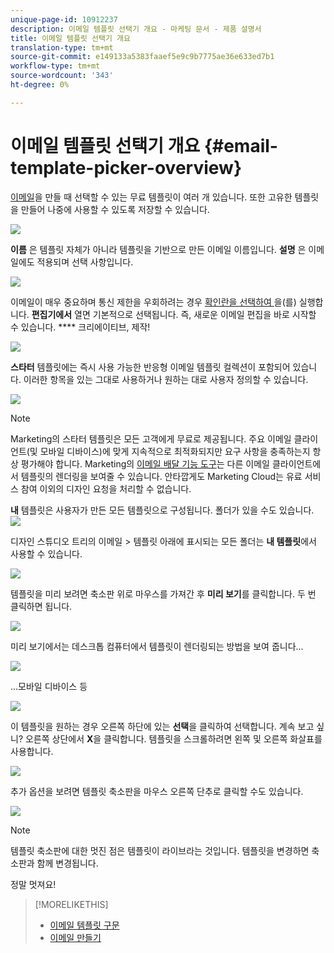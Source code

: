 ```yaml
---
unique-page-id: 10912237
description: 이메일 템플릿 선택기 개요 - 마케팅 문서 - 제품 설명서
title: 이메일 템플릿 선택기 개요
translation-type: tm+mt
source-git-commit: e149133a5383faaef5e9c9b7775ae36e633ed7b1
workflow-type: tm+mt
source-wordcount: '343'
ht-degree: 0%

---
```



# 이메일 템플릿 선택기 개요 {#email-template-picker-overview}

[이메일](../../../../product-docs/email-marketing/general/creating-an-email/create-an-email.md)을 만들 때 선택할 수 있는 무료 템플릿이 여러 개 있습니다. 또한 고유한 템플릿을 만들어 나중에 사용할 수 있도록 저장할 수 있습니다.

![](assets/starter-templates.png)

**이름** 은 템플릿 자체가 아니라 템플릿을 기반으로 만든 이메일 이름입니다. **설명** 은 이메일에도 적용되며 선택 사항입니다.

![](assets/two-2.png)

이메일이 매우 중요하며 통신 제한을 우회하려는 경우 [확인란을 선택하여 ](../../../../product-docs/email-marketing/general/functions-in-the-editor/make-an-email-operational.md)을(를) 실행합니다. **편집기에서** 열면 기본적으로 선택됩니다. 즉, 새로운 이메일 편집을 바로 시작할 수 있습니다. **** 크리에이티브, 제작!

![](assets/three-2.png)

**스타터** 템플릿에는 즉시 사용 가능한 반응형 이메일 템플릿 컬렉션이 포함되어 있습니다. 이러한 항목을 있는 그대로 사용하거나 원하는 대로 사용자 정의할 수 있습니다.

![](assets/starter-templates.png)

>[!NOTE]
>
>Marketing의 스타터 템플릿은 모든 고객에게 무료로 제공됩니다. 주요 이메일 클라이언트(및 모바일 디바이스)에 맞게 지속적으로 최적화되지만 요구 사항을 충족하는지 항상 평가해야 합니다. Marketing의 [이메일 배달 기능 도구](http://docs.marketo.com/display/DOCS/Email+Deliverability+Tool)는 다른 이메일 클라이언트에서 템플릿의 렌더링을 보여줄 수 있습니다. 안타깝게도 Marketing Cloud는 유료 서비스 참여 이외의 디자인 요청을 처리할 수 없습니다.

**내** 템플릿은 사용자가 만든 모든 템플릿으로 구성됩니다. 폴더가 있을 수도 있습니다.   ![](assets/five-2.png)

디자인 스튜디오 트리의 이메일 > 템플릿 아래에 표시되는 모든 폴더는 **내 템플릿**&#x200B;에서 사용할 수 있습니다.

![](assets/six-1.png)

템플릿을 미리 보려면 축소판 위로 마우스를 가져간 후 **미리 보기**&#x200B;를 클릭합니다. 두 번 클릭하면 됩니다.

![](assets/seven-1.png)

미리 보기에서는 데스크톱 컴퓨터에서 템플릿이 렌더링되는 방법을 보여 줍니다...

![](assets/eight-1.png)

...모바일 디바이스 등

![](assets/nine-1.png)

이 템플릿을 원하는 경우 오른쪽 하단에 있는 **선택**&#x200B;을 클릭하여 선택합니다. 계속 보고 싶니? 오른쪽 상단에서 **X**&#x200B;을 클릭합니다. 템플릿을 스크롤하려면 왼쪽 및 오른쪽 화살표를 사용합니다.

![](assets/ten-1.png)

추가 옵션을 보려면 템플릿 축소판을 마우스 오른쪽 단추로 클릭할 수도 있습니다.

![](assets/eleven-1.png)

>[!NOTE]
>
>템플릿 축소판에 대한 멋진 점은 템플릿이 라이브라는 것입니다. 템플릿을 변경하면 축소판과 함께 변경됩니다.

정말 멋져요!

>[!MORELIKETHIS]
>
>* [이메일 템플릿 구문](email-template-syntax.md)
>* [이메일 만들기](../../../../product-docs/email-marketing/general/creating-an-email/create-an-email.md)

>



